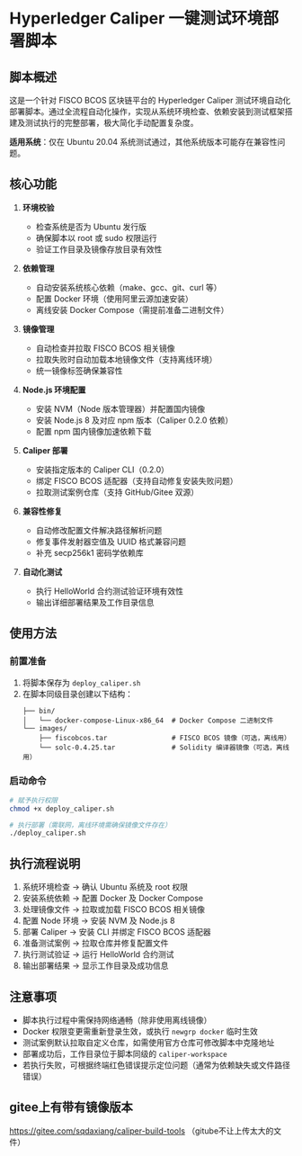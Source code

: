 # Hyperledger Caliper 一键测试环境部署脚本

## 脚本概述
这是一个针对 FISCO BCOS 区块链平台的 Hyperledger Caliper 测试环境自动化部署脚本。通过全流程自动化操作，实现从系统环境检查、依赖安装到测试框架搭建及测试执行的完整部署，极大简化手动配置复杂度。

**适用系统**：仅在 Ubuntu 20.04 系统测试通过，其他系统版本可能存在兼容性问题。


## 核心功能
1. **环境校验**
   - 检查系统是否为 Ubuntu 发行版
   - 确保脚本以 root 或 sudo 权限运行
   - 验证工作目录及镜像存放目录有效性

2. **依赖管理**
   - 自动安装系统核心依赖（make、gcc、git、curl 等）
   - 配置 Docker 环境（使用阿里云源加速安装）
   - 离线安装 Docker Compose（需提前准备二进制文件）

3. **镜像管理**
   - 自动检查并拉取 FISCO BCOS 相关镜像
   - 拉取失败时自动加载本地镜像文件（支持离线环境）
   - 统一镜像标签确保兼容性

4. **Node.js 环境配置**
   - 安装 NVM（Node 版本管理器）并配置国内镜像
   - 安装 Node.js 8 及对应 npm 版本（Caliper 0.2.0 依赖）
   - 配置 npm 国内镜像加速依赖下载

5. **Caliper 部署**
   - 安装指定版本的 Caliper CLI（0.2.0）
   - 绑定 FISCO BCOS 适配器（支持自动修复安装失败问题）
   - 拉取测试案例仓库（支持 GitHub/Gitee 双源）

6. **兼容性修复**
   - 自动修改配置文件解决路径解析问题
   - 修复事件发射器空值及 UUID 格式兼容问题
   - 补充 secp256k1 密码学依赖库

7. **自动化测试**
   - 执行 HelloWorld 合约测试验证环境有效性
   - 输出详细部署结果及工作目录信息


## 使用方法

### 前置准备
1. 将脚本保存为 `deploy_caliper.sh`
2. 在脚本同级目录创建以下结构：
   ```
   ├── bin/
   │   └── docker-compose-Linux-x86_64  # Docker Compose 二进制文件
   └── images/
       ├── fiscobcos.tar                # FISCO BCOS 镜像（可选，离线用）
       └── solc-0.4.25.tar              # Solidity 编译器镜像（可选，离线用）
   ```

### 启动命令
```bash
# 赋予执行权限
chmod +x deploy_caliper.sh

# 执行部署（需联网，离线环境需确保镜像文件存在）
./deploy_caliper.sh
```


## 执行流程说明
1. 系统环境检查 → 确认 Ubuntu 系统及 root 权限
2. 安装系统依赖 → 配置 Docker 及 Docker Compose
3. 处理镜像文件 → 拉取或加载 FISCO BCOS 相关镜像
4. 配置 Node 环境 → 安装 NVM 及 Node.js 8
5. 部署 Caliper → 安装 CLI 并绑定 FISCO BCOS 适配器
6. 准备测试案例 → 拉取仓库并修复配置文件
7. 执行测试验证 → 运行 HelloWorld 合约测试
8. 输出部署结果 → 显示工作目录及成功信息


## 注意事项
- 脚本执行过程中需保持网络通畅（除非使用离线镜像）
- Docker 权限变更需重新登录生效，或执行 `newgrp docker` 临时生效
- 测试案例默认拉取自定义仓库，如需使用官方仓库可修改脚本中克隆地址
- 部署成功后，工作目录位于脚本同级的 `caliper-workspace`
- 若执行失败，可根据终端红色错误提示定位问题（通常为依赖缺失或文件路径错误）

## gitee上有带有镜像版本
https://gitee.com/sqdaxiang/caliper-build-tools
（gitube不让上传太大的文件）
